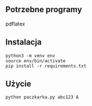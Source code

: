 ## Potrzebne programy
pdflatex

## Instalacja
```
python3 -m venv env
source env/bin/activate
pip install -r requirements.txt
```
## Użycie
```
python paczkarka.py abc123 A
```

